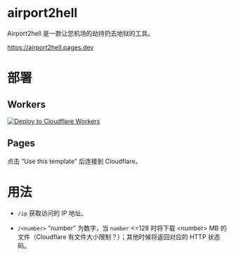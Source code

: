 # airport2hell

Airport2hell 是一款让您机场的劫持扔去地狱的工具。

<https://airport2hell.pages.dev>

# 部署

## Workers

[![Deploy to Cloudflare Workers](https://deploy.workers.cloudflare.com/button)](https://deploy.workers.cloudflare.com/?url=https://github.com/xchacha20-poly1305/airport2hell)

## Pages

点击 “Use this template” 后连接到 Cloudflare。

# 用法

* `/ip` 获取访问的 IP 地址。

* `/<number>` "number" 为数字，当 `number` <=128 时将下载 \<number\> MB 的文件（Cloudflare 有文件大小限制？）；其他时候将返回对应的 HTTP 状态码。